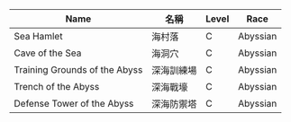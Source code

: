 | Name                           | 名稱             | Level | Race      |
|--------------------------------|------------------|-------|-----------|
| Sea Hamlet                     | 海村落           | C     | Abyssian  |
| Cave of the Sea                | 海洞穴           | C     | Abyssian  |
| Training Grounds of the Abyss  | 深海訓練場       | C     | Abyssian  |
| Trench of the Abyss            | 深海戰壕         | C     | Abyssian  |
| Defense Tower of the Abyss     | 深海防禦塔       | C     | Abyssian  |
